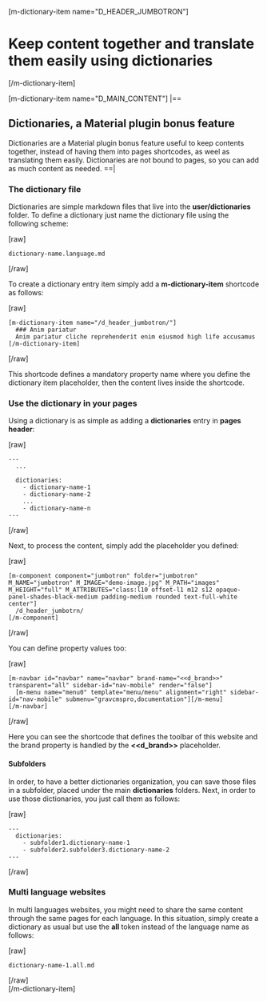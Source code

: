 [m-dictionary-item name="D_HEADER_JUMBOTRON"]
  # Keep content together and translate them easily using dictionaries
[/m-dictionary-item]

[m-dictionary-item name="D_MAIN_CONTENT"]
  |==
  ## Dictionaries, a Material plugin bonus feature

  Dictionaries are a Material plugin bonus feature useful to keep contents together, instead of having them into pages shortcodes, as weel as translating them easily. Dictionaries are not bound to pages, so you can add as much content as needed.
  ==|
  ### The dictionary file

  Dictionaries are simple markdown files that live into the **user/dictionaries** folder. To define a dictionary just name the dictionary file using the following scheme:

  [raw]
  ```
  dictionary-name.language.md
  ```
  [/raw]

  To create a dictionary entry item simply add a **m-dictionary-item** shortcode as follows:

  [raw]
  ```
  [m-dictionary-item name="/d_header_jumbotron/"]
    ### Anim pariatur
    Anim pariatur cliche reprehenderit enim eiusmod high life accusamus
  [/m-dictionary-item]
  ```
  [/raw]

  This shortcode defines a mandatory property name where you define the dictionary item placeholder, then the content lives inside the shortcode.

  ### Use the dictionary in your pages

  Using a dictionary is as simple as adding a **dictionaries** entry in **pages header**:

  [raw]
  ```
  ---
    ...

    dictionaries:
      - dictionary-name-1
      - dictionary-name-2
      ...
      - dictionary-name-n
  ---
  ```  
  [/raw]

  Next, to process the content, simply add the placeholder you defined:

  [raw]
  ```
  [m-component component="jumbotron" folder="jumbotron" M_NAME="jumbotron" M_IMAGE="demo-image.jpg" M_PATH="images" M_HEIGHT="full" M_ATTRIBUTES="class:l10 offset-l1 m12 s12 opaque-panel-shades-black-medium padding-medium rounded text-full-white center"]
    /d_header_jumbotrn/
  [/m-component]  
  ```  
  [/raw]

  You can define property values too:

  [raw]
  ```
  [m-navbar id="navbar" name="navbar" brand-name="<<d_brand>>" transparent="all" sidebar-id="nav-mobile" render="false"]
    [m-menu name="menu0" template="menu/menu" alignment="right" sidebar-id="nav-mobile" submenu="gravcmspro,documentation"][/m-menu]
  [/m-navbar]
  ```  
  [/raw]

  Here you can see the shortcode that defines the toolbar of this website and the brand property is handled by the **<<d_brand>>** placeholder.


  #### Subfolders

  In order, to have a better dictionaries organization, you can save those files in a subfolder, placed under the main **dictionaries** folders. Next, in order to use those dictionaries, you just call them as follows:

  [raw]
  ```
  ---
    dictionaries:
      - subfolder1.dictionary-name-1
      - subfolder2.subfolder3.dictionary-name-2
  ---
  ```  
  [/raw]

  ### Multi language websites

  In multi languages websites, you might need to share the same content through the same pages for each language. In this situation, simply create a dictionary as usual but use the **all** token instead of the language name as follows:

  [raw]
  ```
  dictionary-name-1.all.md
  ```  
  [/raw]  
[/m-dictionary-item]
